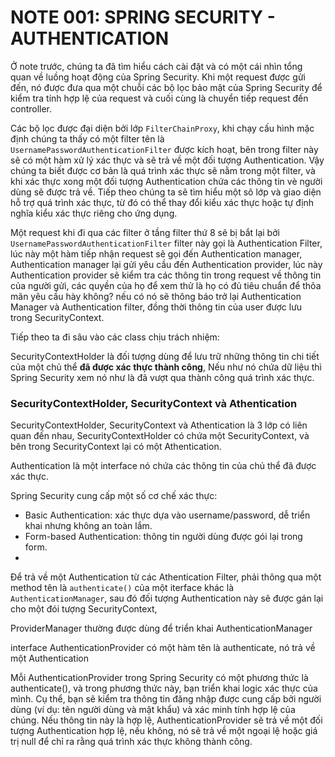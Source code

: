 # NOTE 001: SPRING SECURITY - AUTHENTICATION
Ở note trước, chúng ta đã tìm hiểu cách cài đặt và có một cái nhìn tổng quan về luồng hoạt động của Spring Security. Khi một request được gửi đến, nó được đưa qua một chuỗi các bộ lọc bảo mật của Spring Security để kiểm tra tính hợp lệ của request và cuối cùng là chuyển tiếp request đến controller.

Các bộ lọc được đại diện bởi lớp `FilterChainProxy`, khi chạy cấu hình mặc định chúng ta thấy có một filter tên là `UsernamePasswordAuthenticationFilter` được kích hoạt, bên trong filter này sẽ có một hàm xử lý xác thực và sẽ trả về một đối tượng Authentication. Vậy chúng ta biết được cơ bản là quá trình xác thực sẽ nằm trong một filter, và khi xác thực xong một đối tượng Authentication chứa các thông tin vè người dùng sẽ được trả về. Tiếp theo chúng ta sẽ tìm hiểu một sô lớp và giao diện hỗ trợ quá trình xác thực, từ đó có thể thay đổi kiểu xác thực hoặc tự định nghĩa kiểu xác thực riêng cho ứng dụng.

Một request khi đi qua các filter ở tầng filter thứ 8 sẽ bị bắt lại bởi `UsernamePasswordAuthenticationFilter` filter này gọi là Authentication Filter, lúc này một hàm tiếp nhận request sẽ gọi đến Authentication manager, Authentication manager lại gửi yêu cầu đến Authentication provider, lúc này Authentication provider sẽ kiểm tra các thông tin trong request về thông tin của người gửi, các quyền của họ để xem thử là họ có đủ tiêu chuẩn để thõa mãn yêu cầu hày không? nếu có nó sẽ thông báo trở lại Authentication Manager và Authentication filter, đồng thời thông tin của user được lưu trong SecurityContext.

Tiếp theo ta đi sâu vào các class chịu trách nhiệm:

SecurityContextHolder là đối tượng dùng để lưu trữ những thông tin chi tiết của một chủ thể **đã được xác thực thành công**, Nếu như nó chứa dữ liệu thì Spring Security xem nó như là đã vượt qua thành công quá trình xác thực.


### SecurityContextHolder, SecurityContext và Athentication

SecurityContextHolder, SecurityContext và Athentication là 3 lớp có liên quan đến nhau, SecurityContextHolder có chứa một SecurityContext, và bên trong SecurityContext lại có một Athentication.

Authentication là một interface nó chứa các thông tin của chủ thể đã được xác thực.

Spring Security cung cấp một số cơ chế xác thực:
- Basic Authentication: xác thực dựa vào username/password, dễ triển khai nhưng không an toàn lắm.
- Form-based Authentication: thông tin người dùng được gói lại trong form.
-  

Để trả về một Authentication từ các Athentication Filter, phải thông qua một method tên là `authenticate()` của một iterface khác là `AuthenticationManager`, sau đó đối tượng Authentication này sẽ được gán lại cho một đói tượng SecurityContext, 

ProviderManager thường được dùng để triển khai AuthenticationManager

interface AuthenticationProvider có một hàm tên là authenticate, nó trả về một Authentication

Mỗi AuthenticationProvider trong Spring Security có một phương thức là authenticate(), và trong phương thức này, bạn triển khai logic xác thực của mình. Cụ thể, bạn sẽ kiểm tra thông tin đăng nhập được cung cấp bởi người dùng (ví dụ: tên người dùng và mật khẩu) và xác minh tính hợp lệ của chúng. Nếu thông tin này là hợp lệ, AuthenticationProvider sẽ trả về một đối tượng Authentication hợp lệ, nếu không, nó sẽ trả về một ngoại lệ hoặc giá trị null để chỉ ra rằng quá trình xác thực không thành công.
